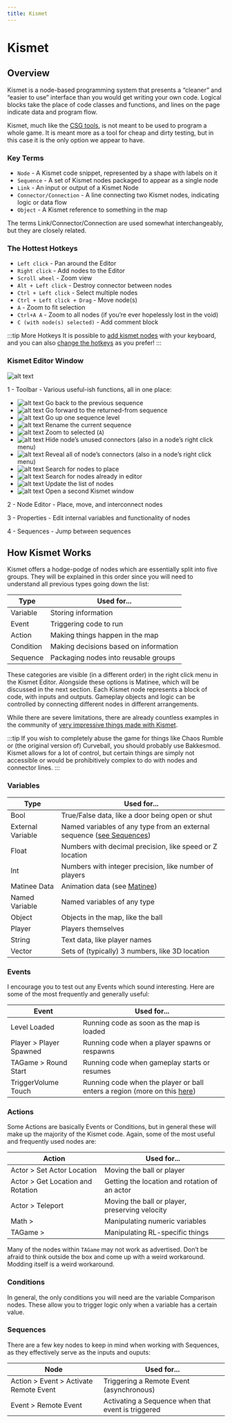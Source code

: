 ```yaml
---
title: Kismet
---
```

# Kismet

## Overview

Kismet is a node-based programming system that presents a “cleaner” and “easier to use” interface than you would get writing your own code. Logical blocks take the place of code classes and functions, and lines on the page indicate data and program flow.

Kismet, much like the [CSG tools](../udk/01_csg), is not meant to be used to program a whole game. It is meant more as a tool for cheap and dirty testing, but in this case it is the only option we appear to have.

### Key Terms

* `Node` - A Kismet code snippet, represented by a shape with labels on it
* `Sequence` - A set of Kismet nodes packaged to appear as a single node
* `Link` - An input or output of a Kismet Node
* `Connector/Connection` - A line connecting two Kismet nodes, indicating logic or data flow
* `Object` - A Kismet reference to something in the map

The terms Link/Connector/Connection are used somewhat interchangeably, but they are closely related.

### The Hottest Hotkeys

* `Left click` - Pan around the Editor
* `Right click` - Add nodes to the Editor
* `Scroll wheel` - Zoom view
* `Alt + Left click` - Destroy connector between nodes
* `Ctrl + Left click` - Select multiple nodes
* `Ctrl + Left click + Drag` - Move node(s)
* `A` - Zoom to fit selection
* `Ctrl+A A` - Zoom to all nodes (if you’re ever hopelessly lost in the void)
* `C (with node(s) selected)` - Add comment block

:::tip More Hotkeys
It is possible to [add kismet nodes](https://docs.unrealengine.com/udk/Three/KismetUserGuide.html#Hotkeys) with your keyboard, and you can also [change the hotkeys](../misc/08_custom_udk.html#udk-custom-keys) as you prefer!
:::

### Kismet Editor Window <Badge text="important" type="tip"/>

![alt text](/images/kismet/guide/image18.png "Nice and simple")

1 - Toolbar - Various useful-ish functions, all in one place:

 - ![alt text](/images/kismet/guide/image87.png) Go back to the previous sequence
 - ![alt text](/images/kismet/guide/image242.png) Go forward to the returned-from sequence
 - ![alt text](/images/kismet/guide/image154.png) Go up one sequence level
 - ![alt text](/images/kismet/guide/image62.png) Rename the current sequence
 - ![alt text](/images/kismet/guide/image188.png) Zoom to selected (`A`)
 - ![alt text](/images/kismet/guide/image208.png) Hide node’s unused connectors (also in a node’s right click menu)
 - ![alt text](/images/kismet/guide/image19.png) Reveal all of node’s connectors (also in a node’s right click menu)
 - ![alt text](/images/kismet/guide/image17.png) Search for nodes to place
 - ![alt text](/images/kismet/guide/image36.png) Search for nodes already in editor
 - ![alt text](/images/kismet/guide/image182.png) Update the list of nodes
 - ![alt text](/images/kismet/guide/image249.png) Open a second Kismet window

2 - Node Editor - Place, move, and interconnect nodes

3 - Properties - Edit internal variables and functionality of nodes

4 - Sequences - Jump between sequences

## How Kismet Works

Kismet offers a hodge-podge of nodes which are essentially split into five groups. They will be explained in this order since you will need to understand all previous types going down the list:

| Type      | Used for...                           |
| --------- | ------------------------------------- |
| Variable  | Storing information                   |
| Event     | Triggering code to run                |
| Action    | Making things happen in the map       |
| Condition | Making decisions based on information |
| Sequence  | Packaging nodes into reusable groups  |

These categories are visible (in a different order) in the right click menu in the Kismet Editor. Alongside these options is Matinee, which will be discussed in the next section. Each Kismet node represents a block of code, with inputs and outputs. Gameplay objects and logic can be controlled by connecting different nodes in different arrangements.

While there are severe limitations, there are already countless examples in the community of [very impressive things made with Kismet](https://github.com/RocketLeagueMapmaking/Kismet).

:::tip
If you wish to completely abuse the game for things like Chaos Rumble or (the original version of) Curveball, you should probably use Bakkesmod. Kismet allows for a lot of control, but certain things are simply not accessible or would be prohibitively complex to do with nodes and connector lines.
:::

### Variables

| Type              | Used for...                                                                                       |
| ----------------- | ------------------------------------------------------------------------------------------------- |
| Bool              | True/False data, like a door being open or shut                                                   |
| External Variable | Named variables of any type from an external sequence ([see Sequences](01_kismet.html#sequences)) |
| Float             | Numbers with decimal precision, like speed or Z location                                          |
| Int               | Numbers with integer precision, like number of players                                            |
| Matinee Data      | Animation data (see [Matinee](../udk/18_matinee))                                                 |
| Named Variable    | Named variables of any type                                                                       |
| Object            | Objects in the map, like the ball                                                                 |
| Player            | Players themselves                                                                                |
| String            | Text data, like player names                                                                      |
| Vector            | Sets of (typically) 3 numbers, like 3D location                                                   |

### Events

I encourage you to test out any Events which sound interesting. Here are some of the most frequently and generally useful:

| Event                   | Used for...                                                                            |
| ----------------------- | -------------------------------------------------------------------------------------- |
| Level Loaded            | Running code as soon as the map is loaded                                              |
| Player > Player Spawned | Running code when a player spawns or respawns                                          |
| TAGame > Round Start    | Running code when gameplay starts or resumes                                           |
| TriggerVolume Touch     | Running code when the player or ball enters a region (more on this [here](03_trigger)) |

### Actions

Some Actions are basically Events or Conditions, but in general these will make up the majority of the Kismet code. Again, some of the most useful and frequently used nodes are:

| Action                            | Used for...                                    |
| --------------------------------- | ---------------------------------------------- |
| Actor > Set Actor Location        | Moving the ball or player                      |
| Actor > Get Location and Rotation | Getting the location and rotation of an actor  |
| Actor > Teleport                  | Moving the ball or player, preserving velocity |
| Math >                            | Manipulating numeric variables                 |
| TAGame >                          | Manipulating RL-specific things                |

Many of the nodes within `TAGame` may not work as advertised. Don’t be afraid to think outside the box and come up with a weird workaround. Modding itself is a weird workaround.

### Conditions

In general, the only conditions you will need are the variable Comparison nodes. These allow you to trigger logic only when a variable has a certain value.

### Sequences

There are a few key nodes to keep in mind when working with Sequences, as they effectively serve as the inputs and ouputs:

| Node                                   | Used for...                                        |
| -------------------------------------- | -------------------------------------------------- |
| Action > Event > Activate Remote Event | Triggering a Remote Event (asynchronous)           |
| Event > Remote Event                   | Activating a Sequence when that event is triggered |
